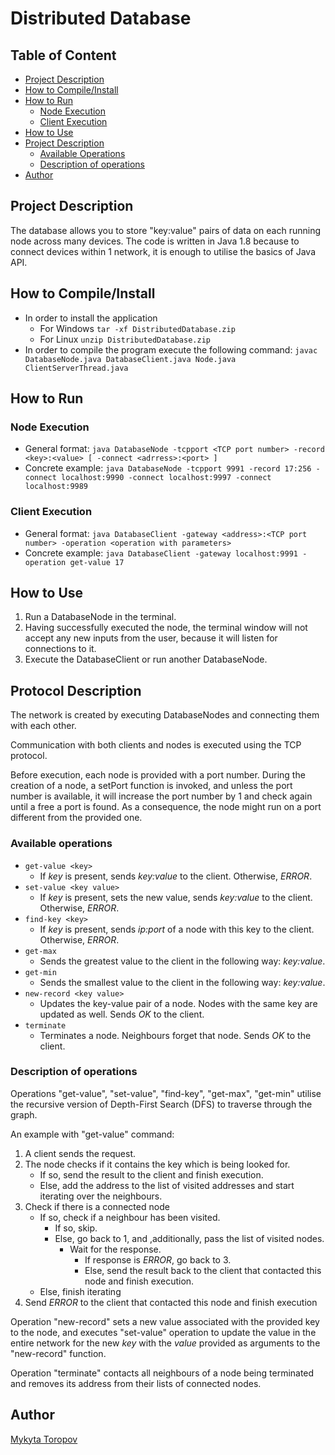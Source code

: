 # Distributed Database

## Table of Content

- [Project Description](#project-description)
- [How to Compile/Install](#how-to-compileinstall)
- [How to Run](#how-to-run)
  - [Node Execution](#node-execution)
  - [Client Execution](#client-execution)
- [How to Use](#how-to-use)
- [Project Description](#project-description)
  - [Available Operations](#available-operations)
  - [Description of operations](#description-of-operations)
- [Author](#author)

## Project Description
The database allows you to store "key:value" pairs of data on each running node across many devices.
The code is written in Java 1.8 because to connect devices within 1 network, it is enough to utilise
the basics of Java API.

## How to Compile/Install
- In order to install the application
    - For Windows `tar -xf DistributedDatabase.zip`
    - For Linux `unzip DistributedDatabase.zip`
- In order to compile the program execute the following command: `javac DatabaseNode.java DatabaseClient.java Node.java ClientServerThread.java`

## How to Run

### Node Execution
- General format: `java DatabaseNode -tcpport <TCP port number> -record <key>:<value>
  [ -connect <adrress>:<port> ]`
- Concrete example: `java DatabaseNode -tcpport 9991 -record 17:256 -connect localhost:9990
  -connect localhost:9997 -connect localhost:9989`

### Client Execution
- General format: `java DatabaseClient -gateway <address>:<TCP port number>
  -operation <operation with parameters>`
- Concrete example: `java DatabaseClient -gateway localhost:9991 -operation get-value 17`



## How to Use

1. Run a DatabaseNode in the terminal.
2. Having successfully executed the node, the terminal window will not accept any
   new inputs from the user, because it will listen for connections to it.
3. Execute the DatabaseClient or run another DatabaseNode.

## Protocol Description

The network is created by executing DatabaseNodes and connecting them with each other.

Communication with both clients and nodes is executed using the TCP protocol.

Before execution, each node is provided with a port number. During the creation of a node, a setPort function
is invoked, and unless the port number is available, it will increase the port number by 1 and check again
until a free a port is found. As a consequence, the node might run on a port different from the provided one.


### Available operations

- `get-value <key>`
  - If <i>key</i> is present, sends <i>key:value</i> to the client. Otherwise, <i>ERROR</i>.
- `set-value <key value>`
  - If <i>key</i> is present, sets the new value, sends <i>key:value</i> to the client. Otherwise, <i>ERROR</i>.
- `find-key <key>`
  - If <i>key</i> is present, sends <i>ip:port</i> of a node with this key to the client. Otherwise, <i>ERROR</i>.
- `get-max`
  - Sends the greatest value to the client in the following way: <i>key:value</i>.
- `get-min`
  - Sends the smallest value to the client in the following way: <i>key:value</i>.
- `new-record <key value>`
  - Updates the key-value pair of a node. Nodes with the same key are updated as well. Sends <i>OK</i> to the client.
- `terminate`
  - Terminates a node. Neighbours forget that node. Sends <i>OK</i> to the client.


### Description of operations

Operations "get-value", "set-value", "find-key", "get-max", "get-min" utilise
the recursive version of Depth-First Search (DFS) to traverse through the graph.

An example with "get-value" command:
1. A client sends the request.
2. The node checks if it contains the key which is being looked for. 
    - If so, send the result  to the client and finish execution.
    - Else, add the address to the list of visited addresses and start iterating over the neighbours.
3. Check if there is a connected node
    - If so, check if a neighbour has been visited.
      - If so, skip.
      - Else, go back to 1, and ,additionally, pass the list of visited nodes.
        - Wait for the response.
          - If response is <i>ERROR</i>, go back to 3.
          - Else, send the result back to the client that contacted this node and finish execution.
    - Else, finish iterating
4. Send <i>ERROR</i> to the client that contacted this node and finish execution

Operation "new-record" sets a new value associated with the provided key to the node,
and executes "set-value" operation to update the value in the entire network for the new <i>key</i> with the <i>value</i>
provided as arguments to the "new-record" function.

Operation "terminate" contacts all neighbours of a node being terminated and removes its address
from their lists of connected nodes.

## Author

[Mykyta Toropov](https://www.facebook.com/nikita.toropov.54)
